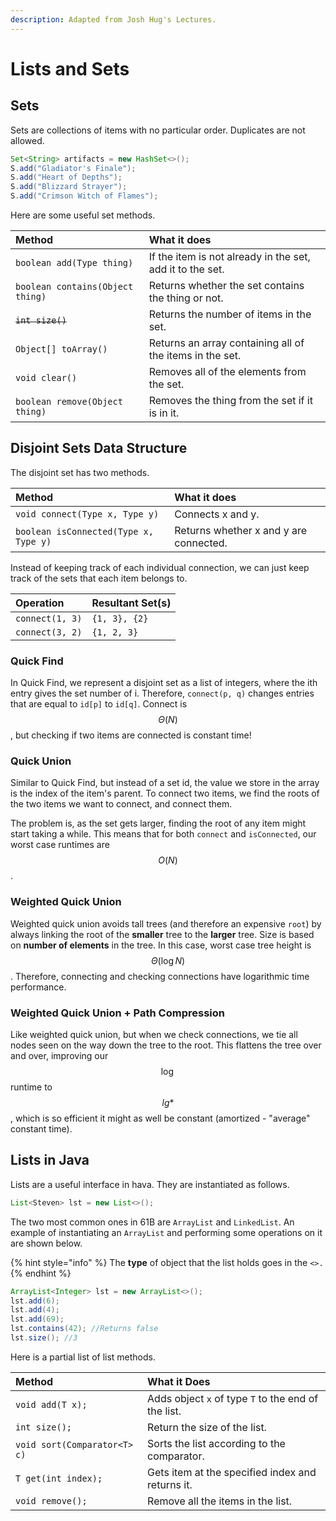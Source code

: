 ```yaml
---
description: Adapted from Josh Hug's Lectures.
---
```


# Lists and Sets

## Sets

Sets are collections of items with no particular order. Duplicates are not allowed.

```java
Set<String> artifacts = new HashSet<>();
S.add("Gladiator's Finale");
S.add("Heart of Depths");
S.add("Blizzard Strayer");
S.add("Crimson Witch of Flames");
```

Here are some useful set methods.

| Method | What it does |
| :--- | :--- |
| `boolean add(Type thing)` | If the item is not already in the set, add it to the set. |
| `boolean contains(Object thing)` | Returns whether the set contains the thing or not. |
| ~~`int size()`~~ | Returns the number of items in the set. |
| `Object[] toArray()` | Returns an array containing all of the items in the set. |
| `void clear()` | Removes all of the elements from the set. |
| `boolean remove(Object thing)` | Removes the thing from the set if it is in it. |

## Disjoint Sets Data Structure

The disjoint set has two methods.

| Method | What it does |
| :--- | :--- |
| `void connect(Type x, Type y)` | Connects x and y. |
| `boolean isConnected(Type x, Type y)` | Returns whether x and y are connected. |

Instead of keeping track of each individual connection, we can just keep track of the sets that each item belongs to.  


| Operation | Resultant Set\(s\) |
| :--- | :--- |
| `connect(1, 3)` | `{1, 3}, {2}` |
| `connect(3, 2)` | `{1, 2, 3}` |

### Quick Find

In Quick Find, we represent a disjoint set as a list of integers, where the ith entry gives the set number of i. Therefore, `connect(p, q)` changes entries that are equal to `id[p]` to `id[q]`. Connect is $$\Theta(N)$$ , but checking if two items are connected is constant time!

### Quick Union

Similar to Quick Find, but instead of a set id, the value we store in the array is the index of the item's parent. To connect two items, we find the roots of the two items we want to connect, and connect them.

The problem is, as the set gets larger, finding the root of any item might start taking a while. This means that for both `connect` and `isConnected`, our worst case runtimes are $$O(N)$$ .

### Weighted Quick Union

Weighted quick union avoids tall trees \(and therefore an expensive `root`\) by always linking the root of the **smaller** tree to the **larger** tree. Size is based on **number of elements** in the tree. In this case, worst case tree height is $$\Theta(\log N)$$ . Therefore, connecting and checking connections have logarithmic time performance.

### Weighted Quick Union + Path Compression

Like weighted quick union, but when we check connections, we tie all nodes seen on the way down the tree to the root. This flattens the tree over and over, improving our $$\log$$ runtime to $$lg*$$, which is so efficient it might as well be constant \(amortized - "average" constant time\).

## Lists in Java

Lists are a useful interface in hava. They are instantiated as follows.

```java
List<Steven> lst = new List<>();
```

The two most common ones in 61B are `ArrayList` and `LinkedList`. An example of instantiating an `ArrayList` and performing some operations on it are shown below.

{% hint style="info" %}
The **type** of object that the list holds goes in the `<>.`
{% endhint %}

```java
ArrayList<Integer> lst = new ArrayList<>(); 
lst.add(6);
lst.add(4);
lst.add(69);
lst.contains(42); //Returns false
lst.size(); //3
```

Here is a partial list of list methods.

| Method | What it Does |
| :--- | :--- |
| `void add(T x);` | Adds object `x` of type `T` to the end of the list. |
| `int size();` | Return the size of the list. |
| `void sort(Comparator<T> c)` | Sorts the list according to the comparator. |
| `T get(int index);` | Gets item at the specified index and returns it. |
| `void remove();` | Remove all the items in the list. |



